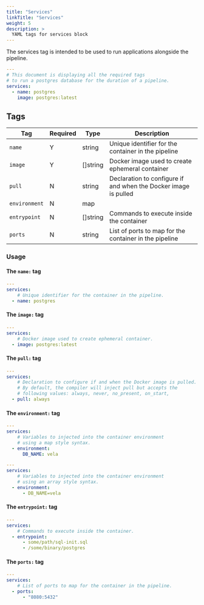 ```yaml
---
title: "Services"
linkTitle: "Services"
weight: 5
description: >
  YAML tags for services block
---
```


The services tag is intended to be used to run applications alongside the pipeline.

```yaml
---
# This document is displaying all the required tags
# to run a postgres database for the duration of a pipeline.
services: 
  - name: postgres
    image: postgres:latest
```

## Tags

| Tag           | Required | Type            | Description                                                     |
|---------------|----------|-----------------|-----------------------------------------------------------------|
| `name`        | Y        | string          | Unique identifier for the container in the pipeline             |
| `image`       | Y        | []string        | Docker image used to create ephemeral container                 |
| `pull`        | N        | string          | Declaration to configure if and when the Docker image is pulled |
| `environment` | N        | map || []string | Variables to inject into the container environment              |
| `entrypoint`  | N        | []string        | Commands to execute inside the container                        |
| `ports`       | N        | string          | List of ports to map for the container in the pipeline          |

### Usage

#### The `name:` tag

```yaml
---
services: 
    # Unique identifier for the container in the pipeline.
  - name: postgres
```

#### The `image:` tag

```yaml
---
services: 
    # Docker image used to create ephemeral container.
  - image: postgres:latest
```

#### The `pull:` tag

```yaml
---
services: 
    # Declaration to configure if and when the Docker image is pulled.
    # By default, the compiler will inject pull but accepts the 
    # following values: always, never, no_present, on_start, 
  - pull: always
```

#### The `environment:` tag

```yaml
---
services: 
    # Variables to injected into the container environment
    # using a map style syntax.
  - environment:
      DB_NAME: vela
```

```yaml
---
services: 
    # Variables to injected into the container environment
    # using an array style syntax.
  - environment:
      - DB_NAME=vela
```

#### The `entrypoint:` tag

```yaml
---
services: 
    # Commands to execute inside the container.
  - entrypoint:
      - some/path/sql-init.sql
      - /some/binary/postgres
```

#### The `ports:` tag

```yaml
---
services: 
    # List of ports to map for the container in the pipeline.
  - ports: 
      - "8080:5432"
```
